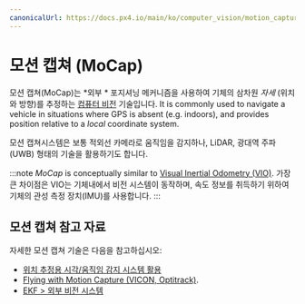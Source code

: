 ```yaml
---
canonicalUrl: https://docs.px4.io/main/ko/computer_vision/motion_capture
---
```


# 모션 캡쳐 (MoCap)

모션 캡쳐(MoCap)는 *외부 * 포지셔닝 메커니즘을 사용하여 기체의 삼차원 *자세* (위치와 방향)를 추정하는 [컴퓨터 비전](https://en.wikipedia.org/wiki/Computer_vision) 기술입니다. It is commonly used to navigate a vehicle in situations where GPS is absent (e.g. indoors), and provides position relative to a *local* coordinate system.

모션 캡쳐시스템은 보통 적외선 카메라로 움직임을 감지하나, LiDAR, 광대역 주파(UWB) 형태의 기술을 활용하기도 합니다.

:::note
*MoCap* is conceptually similar to [Visual Inertial Odometry (VIO)](../computer_vision/visual_inertial_odometry.md). 가장 큰 차이점은 VIO는 기체내에서 비전 시스템이 동작하며, 속도 정보를 취득하기 위하여 기체의 관성 측정 장치(IMU)를 사용합니다.
:::

## 모션 캡쳐 참고 자료

자세한 모션 캡쳐 기술은 다음을 참고하십시오:
- [위치 추정용 시각/움직임 감지 시스템 활용](../ros/external_position_estimation.md) <!-- bring across info into user guide? -->
- [Flying with Motion Capture (VICON, Optitrack)](../tutorials/motion-capture.md).  <!-- bring across info into user guide? -->
- [EKF > 외부 비전 시스템 ](../advanced_config/tuning_the_ecl_ekf.md#external-vision-system)
